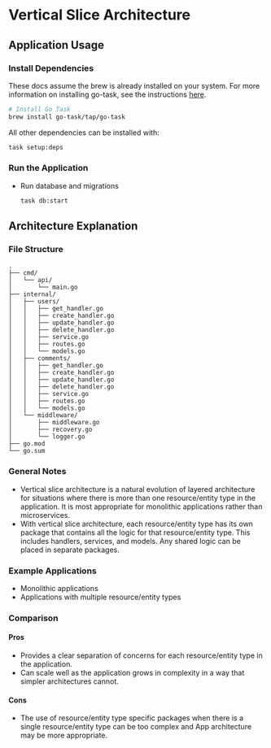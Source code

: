# Vertical Slice Architecture

## Application Usage

### Install Dependencies

These docs assume the brew is already installed on your system. For more information on installing go-task, see the instructions [here](https://taskfile.dev/installation/).

```bash
# Install Go Task
brew install go-task/tap/go-task
```

All other dependencies can be installed with:

```bash
task setup:deps
```

### Run the Application

- Run database and migrations

    ```bash
    task db:start
    ```

## Architecture Explanation

### File Structure

```text
.
├── cmd/
│   └── api/
│       └── main.go
├── internal/
│   ├── users/
│   │   ├── get_handler.go
│   │   ├── create_handler.go
│   │   ├── update_handler.go
│   │   ├── delete_handler.go
│   │   ├── service.go
│   │   ├── routes.go
│   │   └── models.go
│   ├── comments/
│   │   ├── get_handler.go
│   │   ├── create_handler.go
│   │   ├── update_handler.go
│   │   ├── delete_handler.go
│   │   ├── service.go
│   │   ├── routes.go
│   │   └── models.go
│   └── middleware/
│       ├── middleware.go
│       ├── recovery.go
│       └── logger.go
├── go.mod
└── go.sum
```

### General Notes

- Vertical slice architecture is a natural evolution of layered architecture for situations where
  there is more than one resource/entity type in the application. It is most appropriate for
  monolithic applications rather than microservices.
- With vertical slice architecture, each resource/entity type has its own package that contains
  all the logic for that resource/entity type. This includes handlers, services, and models. Any
  shared logic can be placed in separate packages.

### Example Applications

- Monolithic applications
- Applications with multiple resource/entity types

### Comparison

#### Pros

- Provides a clear separation of concerns for each resource/entity type in the application.
- Can scale well as the application grows in complexity in a way that simpler architectures cannot.

#### Cons

- The use of resource/entity type specific packages when there is a single resource/entity type can
  be too complex and App architecture may be more appropriate.